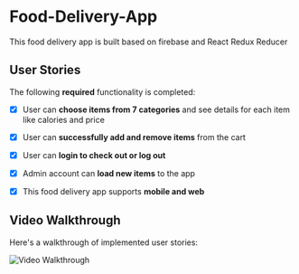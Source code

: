 # Food-Delivery-App

This food delivery app is built based on firebase and React Redux Reducer

## User Stories

The following **required** functionality is completed:

* [x] User can **choose items from 7 categories**  and see details for each item like calories and price 
* [x] User can **successfully add and remove items** from the cart
* [x] User can **login to check out or log out**
* [x] Admin account can **load new items** to the app
* [x] This food delivery app supports **mobile and web**


## Video Walkthrough

Here's a walkthrough of implemented user stories:

<img src='walkthrough.gif' title='Video Walkthrough' width='' alt='Video Walkthrough' />


